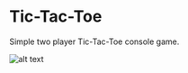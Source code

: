 # Tic-Tac-Toe
Simple two player Tic-Tac-Toe console game.


![alt text](https://raw.githubusercontent.com/Munanga/Tic-Tac-Toe/master/board.png) 
